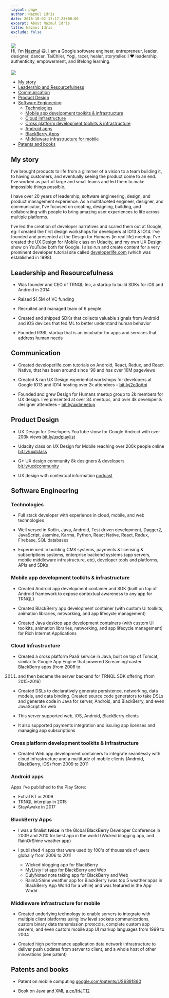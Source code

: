 ```yaml
---
layout: page
author: Nazmul Idris
date: 2016-10-02 17:17:23+00:00
excerpt: About Nazmul Idris
title: Nazmul Idris
exclude: false
---
```


<div class="avatar-container category">
    <div class="avatar-icon">
        <img src="{{ '/assets/nazmul.png' | relative_url }}"/>        
    </div>
    <div class="avatar-text">
        Hi, I'm <a href="http://www.google.com/search?hl=en&q=nazmul+idris">
        Nazmul</a> 😃. I am a Google software engineer, entrepreneur, leader, 
        designer, dancer, TaiChi’er, Yogi, racer, healer, storyteller. I ❤️ 
        leadership, authenticity, empowerment, and lifelong learning.        
    </div>
</div>

<div style="padding-bottom:16pt;"></div>

<img class="post-hero-image" src="{{ 'assets/naz-coffee-hero.png' | relative_url }}"/>

<!-- START doctoc generated TOC please keep comment here to allow auto update -->
<!-- DON'T EDIT THIS SECTION, INSTEAD RE-RUN doctoc TO UPDATE -->


- [My story](#my-story)
- [Leadership and Resourcefulness](#leadership-and-resourcefulness)
- [Communication](#communication)
- [Product Design](#product-design)
- [Software Engineering](#software-engineering)
  - [Technologies](#technologies)
  - [Mobile app development toolkits & infrastructure](#mobile-app-development-toolkits--infrastructure)
  - [Cloud Infrastructure](#cloud-infrastructure)
  - [Cross platform development toolkits & infrastructure](#cross-platform-development-toolkits--infrastructure)
  - [Android apps](#android-apps)
  - [BlackBerry Apps](#blackberry-apps)
  - [Middleware infrastructure for mobile](#middleware-infrastructure-for-mobile)
- [Patents and books](#patents-and-books)

<!-- END doctoc generated TOC please keep comment here to allow auto update -->


## My story

I've brought products to life from a glimmer of a vision to a team building it,
to having customers, and eventually seeing the product come to an end. I've
worked as part of large and small teams and led them to make impossible things
possible.

I have over 20 years of leadership, software engineering, design, and product
management experience. As a multifaceted engineer, designer, and communicator,
I’ve focused on creating, designing, building, and collaborating with people to
bring amazing user experiences to life across multiple platforms.

I've led the creation of developer narratives and scaled them out at Google, eg:
I created the first design workshops for developers at IO13 & IO14. I've founded
and presented at the Design for Humans (in real life) meetup. I've created the
UX Design for Mobile class on Udacity, and my own UX Design show on YouTube both
for Google. I also run and create content for a very prominent developer
tutorial site called [developerlife.com](http://developerlife.com) (which was
established in 1998).

## Leadership and Resourcefulness

- Was founder and CEO of TRNQL Inc, a startup to build SDKs for iOS and Android
in 2014

- Raised $1.5M of VC funding

- Recruited and managed team of 6 people

- Created and shipped SDKs that collects valuable signals from Android and iOS
devices that fed ML to better understand human behavior

- Founded R3BL startup that is an incubator for apps and services that address
human needs

## Communication

- Created developerlife.com tutorials on Android, React, Redux, and React
Native, that has been around since ‘98 and has over 10M pageviews

- Created & ran UX Design experiential workshops for developers at Google IO13
and IO14 hosting over 2k attendees – [bit.ly/2o3oAni](http://bit.ly/2o3oAni)

- Founded and grew Design for Humans meetup group to 2k members for UX design.
I’ve presented at over 34 meetups, and over 4k developer & designer attendees –
[bit.ly/uxdmeetup](http://bit.ly/uxdmeetup)

## Product Design

- UX Design for Developers YouTube show for Google Android with over 200k views
[bit.ly/uxdplaylist](http://bit.ly/uxdplaylist)

- Udacity class on UX Design for Mobile reaching over 200k people online
[bit.ly/uxdclass](http://bit.ly/uxdclass)

- G+ UX design community 8k designers & developers
[bit.ly/uxdcommunity](http://bit.ly/uxdcommunity)

- UX design with contextual information
[podcast](https://www.stitcher.com/podcast/vinay-raghu/incrementalux-podcast/e/40822211)

## Software Engineering

### Technologies

- Full stack developer with experience in cloud, mobile, and web technologies

- Well versed in Kotlin, Java, Android, Test driven development, Dagger2,
JavaScript, Jasmine, Karma, Python, React Native, React, Redux, Firebase, SQL
databases

- Experienced in building CMS systems, payments & licensing & subscriptions
systems, enterprise backend systems (app servers, mobile middleware
infrastructure, etc), developer tools and platforms, APIs and SDKs

### Mobile app development toolkits & infrastructure

- Created Android app development container and SDK (built on top of Android
framework to expose contextual awareness to any app for TRNQL)

- Created BlackBerry app development container (with custom UI toolkits,
animation libraries, networking, and app lifecycle management)

- Created Java desktop app development containers (with custom UI toolkits,
animation libraries, networking, and app lifecycle management) for Rich Internet
Applications

### Cloud Infrastructure

- Created a cross platform PaaS service in Java, built on top of Tomcat, similar
to Google App Engine that powered ScreamingToaster BlackBerry apps (from 2006 to
2011) and then became the server backend for TRNQL SDK offering (from 2015-2016)

- Created DSLs to declaratively generate persistence, networking, data models,
and data binding. Created source code generators to take DSLs and generate code
in Java for server, Android, and BlackBerry, and even JavaScript for web

- This server supported web, iOS, Android, BlackBerry clients

- It also supported payments integration and issuing app licenses and managing
app subscriptions

### Cross platform development toolkits & infrastructure

- Created Web app development containers to integrate seamlessly with cloud
infrastructure and a multitude of mobile clients (Android, BlackBerry, iOS) from
2009 to 2011

### Android apps

Apps I've published to the Play Store:

- ExtraTKT in 2009
- TRNQL interplay in 2015
- StayAwake in 2017

### BlackBerry Apps

- I was a finalist **twice** in the Global BlackBerry Developer Conference in
2009 and 2010 for best app in the world (Wicked blogging app, and RainOrShine
weather app)

- I published 4 apps that were used by 100's of thousands of users globally from
2006 to 2011

    - Wicked blogging app for BlackBerry
    - MyListy list app for BlackBerry and Web
    - DulyNoted note taking app for BlackBerry and Web
    - RainOrShine weather app for BlackBerry (was top 5 weather apps in
    BlackBerry App World for a while) and was featured in the App World

### Middleware infrastructure for mobile

- Created underlying technology to enable servers to integrate with multiple
client platforms using low level sockets communications, custom binary data
transmission protocols, complete custom app servers, and even custom mobile app
UI markup languages from 1999 to 2004

- Created high performance application data network infrastructure to deliver
push updates from server to client, and a whole host of other innovations (see
patent)

## Patents and books

- Patent on mobile computing
[google.com/patents/US6891860](http://google.com/patents/US6891860)

- Book on Java and XML [a.co/friJT12](http://a.co/friJT12)